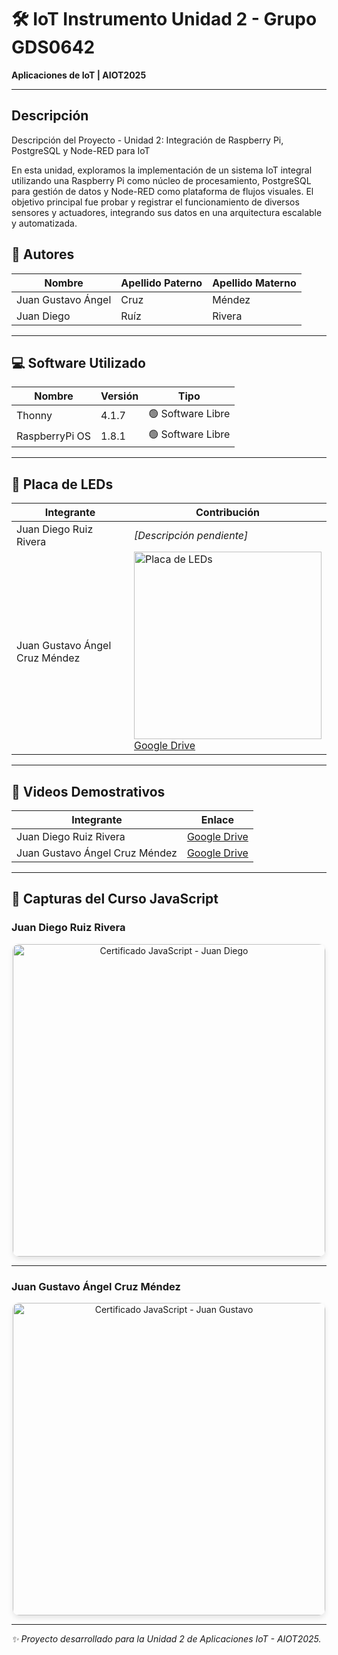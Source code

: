 # 🛠 IoT Instrumento Unidad 2 - Grupo GDS0642  
**Aplicaciones de IoT | AIOT2025**  

--- 
## Descripción 
Descripción del Proyecto - Unidad 2: Integración de Raspberry Pi, PostgreSQL y Node-RED para IoT

En esta unidad, exploramos la implementación de un sistema IoT integral utilizando una Raspberry Pi como núcleo de procesamiento, PostgreSQL para gestión de datos y Node-RED como plataforma de flujos visuales. El objetivo principal fue probar y registrar el funcionamiento de diversos sensores y actuadores, integrando sus datos en una arquitectura escalable y automatizada.


## 👥 Autores  
| **Nombre**              | **Apellido Paterno** | **Apellido Materno** |  
|-------------------------|----------------------|----------------------|  
| Juan Gustavo Ángel      | Cruz                 | Méndez               |  
| Juan Diego              | Ruíz                 | Rivera               |  

---

## 💻 Software Utilizado  
| **Nombre**       | **Versión** | **Tipo**         |  
|-------------------|-------------|-------------------|  
| Thonny            | 4.1.7       | 🟢 Software Libre |  
| RaspberryPi OS    | 1.8.1       | 🟢 Software Libre |  

---

## 🔌 Placa de LEDs  

| **Integrante**                | **Contribución**                                                                 |
|-------------------------------|---------------------------------------------------------------------------------|
| Juan Diego Ruiz Rivera        | *[Descripción pendiente]*                                                       |
| Juan Gustavo Ángel Cruz Méndez| <img src="https://github.com/user-attachments/assets/29ca6b9f-63c7-4124-acef-431da37fe413" alt="Placa de LEDs" width="300"> <br> [Google Drive](https://drive.google.com/drive/folders/1FQCCkj3sWxHudLUFistyaS6q5fctrjlP?usp=drive_link) |
---

## 🎥 Videos Demostrativos  
| **Integrante**                | **Enlace**                                                                 |  
|-------------------------------|----------------------------------------------------------------------------|  
| Juan Diego Ruiz Rivera        | [Google Drive](https://drive.google.com/drive/folders/1UW0K9HmpOHE_iPm40Tl_pqksy_wOU_Cd?usp=sharing) |  
| Juan Gustavo Ángel Cruz Méndez| [Google Drive](https://drive.google.com/drive/folders/18heTHVRkjm8Xy7GQFJ3Ta7XnWWiWI3UK) |  

---

## 📸 Capturas del Curso JavaScript  

### Juan Diego Ruiz Rivera  
<div align="center">
  <img src="https://github.com/user-attachments/assets/7e658008-4011-4e76-a1ac-6eb75b6f2b7e" alt="Certificado JavaScript - Juan Diego" width="500" style="border-radius: 10px; box-shadow: 0 4px 8px rgba(0,0,0,0.1)"/>
</div>

---

### Juan Gustavo Ángel Cruz Méndez  
<div align="center">
  <img src="https://github.com/user-attachments/assets/048593d5-f936-4ac6-8a0e-cf8e9617055f" alt="Certificado JavaScript - Juan Gustavo" width="500" style="border-radius: 10px; box-shadow: 0 4px 8px rgba(0,0,0,0.1)"/>
</div>

---

*✨ Proyecto desarrollado para la Unidad 2 de Aplicaciones IoT - AIOT2025.*
